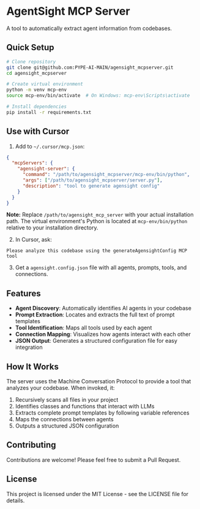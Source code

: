 # AgentSight MCP Server

A tool to automatically extract agent information from codebases.

## Quick Setup

```bash
# Clone repository
git clone git@github.com:PYPE-AI-MAIN/agensight_mcpserver.git
cd agensight_mcpserver

# Create virtual environment
python -m venv mcp-env
source mcp-env/bin/activate  # On Windows: mcp-env\Scripts\activate

# Install dependencies
pip install -r requirements.txt
```

## Use with Cursor

1. Add to `~/.cursor/mcp.json`:
```json
{
  "mcpServers": {
    "agensight-server": {
      "command": "/path/to/agensight_mcpserver/mcp-env/bin/python",
      "args": ["/path/to/agensight_mcpserver/server.py"],
      "description": "tool to generate agensight config"
    }
  }
}
```

**Note:** Replace `/path/to/agensight_mcp_server` with your actual installation path. The virtual environment's Python is located at `mcp-env/bin/python` relative to your installation directory.

2. In Cursor, ask:
```
Please analyze this codebase using the generateAgensightConfig MCP tool
```

3. Get a `agensight.config.json` file with all agents, prompts, tools, and connections.

## Features

- **Agent Discovery**: Automatically identifies AI agents in your codebase
- **Prompt Extraction**: Locates and extracts the full text of prompt templates
- **Tool Identification**: Maps all tools used by each agent
- **Connection Mapping**: Visualizes how agents interact with each other
- **JSON Output**: Generates a structured configuration file for easy integration

## How It Works

The server uses the Machine Conversation Protocol to provide a tool that analyzes your codebase. When invoked, it:

1. Recursively scans all files in your project
2. Identifies classes and functions that interact with LLMs
3. Extracts complete prompt templates by following variable references
4. Maps the connections between agents
5. Outputs a structured JSON configuration

## Contributing

Contributions are welcome! Please feel free to submit a Pull Request.

## License

This project is licensed under the MIT License - see the LICENSE file for details.
